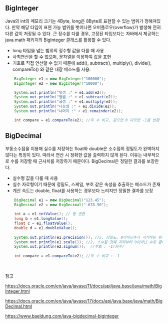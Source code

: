 ## BigInteger

Java의 int의 메모리 크기는 4Byte, long은 8Byte로 표현할 수 있는 범위가 정해져있다. 만약 해당 타입이 표현 가능 범위를 벗어나면 오버플로우(overflow)가 발생해 전혀 다른 값이 저장될 수 있다. 큰 정수를 다룰 경우, 고정된 타입보다는 자바에서 제공하는 java.math 패키지의 BigInteger 클래스를 활용할 수 있다.

- long 타입을 넘는 범위의 정수형 값을 다룰 때 사용
- 사칙연산을 할 수 없으며, 문자열을 이용하여 값을 표현
- 기호로 직접 연산할 수 없기 때문에 add(), subtract(), multiply(), divide(), compareTo() 와 같은 내장 메소드를 사용.

```java
    BigInteger e1 = new BigInteger("100000");
    BigInteger e2 = new BigInteger("10000");

    System.out.println("덧셈 :" + e1.add(e2));
    System.out.println("뺄셈 :" + e1.subtract(e2));
    System.out.println("곱셈 :" + e1.multiply(e2));
    System.out.println("나눗셈 :" + e1.divide(e2));
    System.out.println("나머지 :" + e1.remainder(e2));

    int compare = e1.compareTo(e2); //두 수 비교, 같으면 0 다르면 -1를 반환
```

## BigDecimal

부동소수점을 이용해 실수를 저장하는 float와 double은 소수점의 정밀도가 완벽하지 않다는 특징이 있다. 따라서 연산 시 정확한 값을 출력하지 않게 된다. 이유는 내부적으로 수를 저장할 때 근사치를 저장하기 때문이다. BigDecimal은 정밀한 결과를 보장한다.

- 실수형 값을 다룰 때 사용
- 실수 자료형이기 때문에 정밀도, 스케일, 부호 같은 속성을 추출하는 메소드가 존재
- 계산 속도는 double, float를 사용하는 경우보다 느리지만 정밀한 결과를 보장

```java
    BigDecimal e1 = new BigDecimal("123.45");
    BigDecimal e2 = new BigDecimal("-678.90");
     
    int a = e1.intValue(); // 형 변환
    long b = e1.longValue();
    float c = e1.floatValue();
    double d = e1.doubleValue();
    
    System.out.println(e1.precision()); //5, 정밀도. 0이아닌수가 시작하는 위치부터 0이아닌 수로 끝나는 자리수
    System.out.println(e1.scale()); //2, 소수점 첫째 자리부터 0이아닌 수로 끝나는 자리수
    System.out.println(e2.signum());  //부호 : -1(음수)
    
    int compare = e1.compareTo(e2); //두 수 비교 : -1
```

<br>

참고

https://docs.oracle.com/en/java/javase/11/docs/api/java.base/java/math/BigInteger.html

https://docs.oracle.com/en/java/javase/17/docs/api/java.base/java/math/BigDecimal.html

https://www.baeldung.com/java-bigdecimal-biginteger
